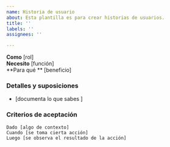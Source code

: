 ```yaml
---
name: Historia de usuario
about: Esta plantilla es para crear historias de usuarios.
title: ''
labels: ''
assignees: ''

---
```


**Como** [rol]  
**Necesito** [función]  
**Para qué ** [beneficio]  
   
 ### Detalles y suposiciones
 * [documenta lo que sabes ]
   
 ### Criterios de aceptación  
   
 ```gherkin
Dado [algo de contexto]
Cuando [se toma cierta acción]
Luego [se observa el resultado de la acción]
```
